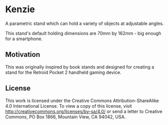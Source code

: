 # Kenzie

A parametric stand which can hold a variety of objects at adjustable angles.

This stand's default holding dimensions are 70mm by 162mm - big enough for a
smartphone.

## Motivation

This was originally inspired by book stands and designed for creating a stand
for the Retroid Pocket 2 handheld gaming device.

## License

This work is licensed under the Creative Commons Attribution-ShareAlike 4.0
International License. To view a copy of this license, visit
http://creativecommons.org/licenses/by-sa/4.0/ or send a letter to Creative
Commons, PO Box 1866, Mountain View, CA 94042, USA.
